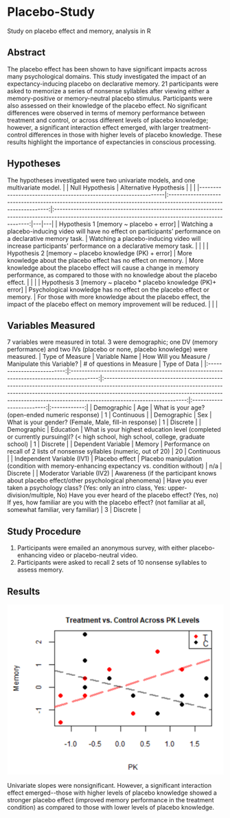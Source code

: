 # Placebo-Study
Study on placebo effect and memory, analysis in R

## Abstract
The placebo effect has been shown to have significant impacts across many psychological domains. This study investigated the impact of an expectancy-inducing placebo on declarative memory. 21 participants were asked to memorize a series of nonsense syllables after viewing either a memory-positive or memory-neutral placebo stimulus. Participants were also assessed on their knowledge of the placebo effect. No significant differences were observed in terms of memory performance between treatment and control, or across different levels of placebo knowledge; however, a significant interaction effect emerged, with larger treatment-control differences in those with higher levels of placebo knowledge. These results highlight the importance of expectancies in conscious processing.

## Hypotheses
The hypotheses investigated were two univariate models, and one multivariate model.
|                                                                 |                                                  Null Hypothesis                                                 |                                                                Alternative Hypothesis                                                               |   |   |
|-----------------------------------------------------------------|:----------------------------------------------------------------------------------------------------------------:|:---------------------------------------------------------------------------------------------------------------------------------------------------:|---|---|
| Hypothesis 1 [memory ~ placebo + error]                         | Watching a placebo-inducing video will have no effect on participants’ performance on a declarative memory task. | Watching a placebo-inducing video will increase participants’ performance on a declarative memory task.                                             |   |   |
| Hypothesis 2 [memory ~ placebo knowledge (PK) + error]          | More knowledge about the placebo effect has no effect on memory.                                                 | More knowledge about the placebo effect will cause a change in memory performance, as compared to those with no knowledge about the placebo effect. |   |   |
| Hypothesis 3 [memory ~ placebo * placebo knowledge (PK)+ error] | Psychological knowledge has no effect on the placebo effect or memory.                                           | For those with more knowledge about the placebo effect, the impact of the placebo effect on memory improvement will be reduced.                     |   |   |

## Variables Measured
7 variables were measured in total. 3 were demographic; one DV (memory performance) and two IVs (placebo or none, placebo knowledge) were measured.
|       Type of Measure      |                                       Variable Name                                      |                                                                                                             How Will you Measure / Manipulate this Variable?                                                                                                             | # of questions in Measure | Type of Data |
|:--------------------------:|:----------------------------------------------------------------------------------------:|:------------------------------------------------------------------------------------------------------------------------------------------------------------------------------------------------------------------------------------------------------------------------:|:-------------------------:|:------------:|
|         Demographic        |                                            Age                                           |                                                                                                              What is your age? (open-ended numeric response)                                                                                                             |             1             |  Continuous  |
|         Demographic        |                                            Sex                                           |                                                                                                          What is your gender?  (Female, Male, fill-in response)                                                                                                          |             1             |   Discrete   |
|         Demographic        |                                         Education                                        |                                                                      What is your highest education level (completed or currently pursuing)l? (< high school, high school, college, graduate school)                                                                     |             1             |   Discrete   |
|     Dependent Variable     |                                          Memory                                          |                                                                                                Performance on recall of 2 lists of nonsense syllables (numeric, out of 20)                                                                                               |             20            |  Continuous  |
| Independent Variable (IV1) |                                      Placebo effect                                      |                                                                                          Placebo manipulation (condition with memory-enhancing expectancy vs. condition without)                                                                                         |            n/a            |   Discrete   |
|  Moderator Variable (IV2)  | Awareness  (if the participant knows about placebo effect/other psychological phenomena) | Have you ever taken a psychology class? (Yes: only an intro class, Yes: upper-division/multiple, No) Have you ever heard of the placebo effect? (Yes, no) If yes, how familiar are you with the placebo effect? (not familiar at all, somewhat familiar, very familiar)  |             3             |   Discrete   |

## Study Procedure
1. Participants were emailed an anonymous survey, with either placebo-enhancing video or placebo-neutral video.
2. Participants were asked to recall 2 sets of 10 nonsense syllables to assess memory.

## Results
![results](results.PNG)

Univariate slopes were nonsignificant. However, a significant interaction effect emerged--those with higher levels of placebo knowledge showed a stronger placebo effect (improved memory performance in the treatment condition) as compared to those with lower levels of placebo knowledge.
